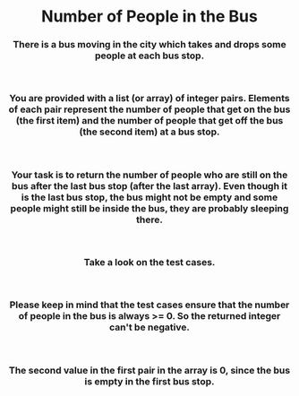 <div align = "center">

# Number of People in the Bus

</div>

<div align = "center">

<h3>There is a bus moving in the city which takes and drops some people at each bus stop.</h3>

<br>

<h3>You are provided with a list (or array) of integer pairs. Elements of each pair represent the number of people that get on the bus (the first item) and the number of people that get off the bus (the second item) at a bus stop.</h3>

<br>

<h3>Your task is to return the number of people who are still on the bus after the last bus stop (after the last array). Even though it is the last bus stop, the bus might not be empty and some people might still be inside the bus, they are probably sleeping there.</h3>

<br>

<h3>Take a look on the test cases.</h3>

<br>

<h3>Please keep in mind that the test cases ensure that the number of people in the bus is always >= 0. So the returned integer can't be negative.</h3>

<br>

<h3>The second value in the first pair in the array is 0, since the bus is empty in the first bus stop.</h3>

<br>

</div>
